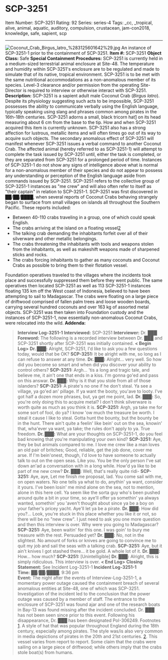 # SCP-3251
Item Number: SCP-3251
Rating: 92
Series: series-4
Tags: _cc, _tropical, alive, animal, aquatic, auditory, compulsion, crustacean, jam-con2018, knowledge, safe, sapient, scp

---

![Coconut_Crab_Birgus_latro_%283125601642%29.jpg](https://upload.wikimedia.org/wikipedia/commons/c/c4/Coconut_Crab_Birgus_latro_%283125601642%29.jpg)
An instance of SCP-3251-1 prior to the containment of SCP-3251.
**Item #:** SCP-3251
**Object Class:** Safe
**Special Containment Procedures:** SCP-3251 is currently held in a medium-sized terrestrial animal enclosure at Site-48. The temperature and humidity within SCP-3251's enclosure are to be regulated and made to simulate that of its native, tropical environment. SCP-3251 is to be met with the same nutritional accommodations as a non-anomalous member of its species. Level-3 clearance and/or permission from the operating Site-Director is required to interview or otherwise interact with SCP-3251.
**Description:** SCP-3251 is a sapient adult male Coconut Crab (_Birgus latro_). Despite its physiology suggesting such acts to be impossible, SCP-3251 possesses the ability to communicate verbally using the English language, typically speaking using slang and phrases common among pirates in the 16th-18th centuries. SCP-3251 adorns a small, black tricorn hat[1](javascript:;) on its head measuring about 6 cm from the base to the tip. How and when SCP-3251 acquired this item is currently unknown. SCP-3251 also has a strong affection for lustrous, metallic items and will often times go out of its way to acquire such objects.
The secondary anomalous effect of SCP-3251 will manifest whenever SCP-3251 issues a verbal command to another Coconut Crab. The affected animal (hereby referred to as SCP-3251-1) will attempt to complete the task issued by SCP-3251 until, either the task is completed, or they are separated from SCP-3251 for a prolonged period of time. Instances of SCP-3251-1 do not show any signs of intelligence above what is normal for a non-anomalous member of their species and do not appear to possess any understanding or perception of the English language aside from commands issued by SCP-3251. SCP-3251 refers to the collective group of SCP-3251-1 instances as "me crew" and will also often refer to itself as "their captain" in relation to SCP-3251-1.
SCP-3251 was first discovered in ██/██/████, when several reports of Coconut Crabs behaving strangely began to surface from small villages on islands all throughout the Southern Pacific. These reports included:
  * Between 40-110 crabs traveling in a group, one of which could speak English.
  * The crabs arriving at the island on a floating vessel[2](javascript:;)
  * The talking crab demanding the inhabitants forfeit over all of their silverware and other metallic belongings.
  * The crabs threatening the inhabitants with tools and weapons stolen from the inhabitants, as well as makeshift weapons made of sharpened sticks and rocks.
  * The crabs forcing inhabitants to gather as many coconuts and Coconut Crabs as possible to bring them to their flotation vessel.

Foundation operatives traveled to the villages where the incidents took place and successfully suppressed them before they went public. The same operatives then located SCP-3251 as well as 113 SCP-3251-1 instances floating 135 km off the West coast of Indonesia, believed to have been attempting to sail to Madagascar. The crabs were floating on a large piece of driftwood comprised of fallen palm trees and loose wooden boards, carrying several hundred coconuts and over 163 kg of assorted metal objects. SCP-3251 was then taken into Foundation custody and the instances of SCP-3251-1, now essentially non-anomalous Coconut Crabs, were relocated into the wild.
**Addenda:**
> **Interview Log-3251-1**
> **Interviewed:** SCP-3251
> **Interviewer:** Dr. ███
> **Foreword:** The following is a recorded interview between Dr. ███ and SCP-3251 shortly after SCP-3251 was initially contained.
> **< Begin Log>**
> **Dr. ███:** Alright, SCP-3251, I'd like to ask you a few questions today, would that be OK?
> **SCP-3251:** It be alright with me, so long as I can refuse to answer at any time.
> **Dr. ███:** Alright… very well. So how did you become so smart and when did you discover your ability to control others?
> **SCP-3251:** Argh… 'tis a long and tragic tale, and believe me, it ain't one that ends in a kiss. I'm gonna go'ed and pass on this answar.
> **Dr. ███:** Why is it that you stole from all of those islanders?
> **SCP-3251:** A pirate's no one if he don't steal. Ya see a village, ya go'ed an' pillage. If ya want the booty, you'ave to looty. I've got half a dozen more phrases, but, ya get me point, lad.
> **Dr. ███:** So, you're only doing this to acquire metal? I don't think silverware is worth quite as much as you think it is.
> **SCP-3251:** Argh, ya take me for some sort of fool, do ya? I know 'ow much the treasure be worth. I steal it cause I like to steal. Gotta hunt the bounty, but the bounty be in the hunt. There ain't quite a feelin' like bein' out on the sea, knowin' that, wha'ever ya want, ya take; the rules don't apply to ya. True freedom.
> **Dr. ███:** What are your thoughts on SCP-3251-1, do you feel bad knowing that you're manipulating your own kind?
> **SCP-3251:** Aye, they be but animals compared to me. I love me crew like a man loves an old pair of britches; Good, reliable, get the job done, cover me arse. If I'm bein'onest, though, I'd love to have someone to actually talk to out on the open seas. Like you. You be the only person I've sat down an'ad a conversation with in a long while. How'd ya like to be part of me new crew?
> **Dr. ███:** Well, that's really quite ridi-
> **SCP-3251:** Aye, aye, Let me finish me proposal, lad. You come sail with me, on open waters. No one tells ya what to do, anythin' ya want, consider it yours. I've been losin' me mind alone on the sea, not to mention, alone in this here cell. Ya seem like the sorta guy who's been pushed around quite a bit in your time, so aye'll offer ya somethin' ya always wanted, somethin' you 'aven't thought about since ya be a boy on your father's pricey yacht. Aye'll let ya be a pirate.
> **Dr. ███:** How did you?… Look, you're stuck in this place whether you like it or not, so there will be no "new crew". I just need to ask you one more question and then this interview is over. Why were you going to Madagascar?
> **SCP-3251:** Aye, been waitin' for this one. I was goin' to bury me treasure with the rest. Persuaded yet?
> **Dr. ███:** No, not in the slightest. No amount of forks or knives are going to convince me to quit my job and sail the seas with a talking crab.
> **SCP-3251:** Aye, but it ain't knives I got stashed there… it be gold. A whole lot of it.
> **Dr. ███:** How… how much?
> **SCP-3251:** [Unintelligible]
> **Dr. ███:** Alright, this is simply ridiculous. This interview is over.
> **< End Log>**
> **Closing Statement:** See Incident Log-3251-1
> **Incident Log-3251-1**  
>  **Time:** ██/██/████, 9:36 pm  
>  **Event:** The night after the events of Interview-Log-3251-1, a momentary power outage caused the containment breach of several anomalous entities at Site-48, one of which was SCP-3251. Investigation of the incident led to the conclusion that the power outage was caused by a member of staff. The entrance to the enclosure of SCP-3251 was found ajar and one of the research boats in Bay-13 was found missing after the incident concluded. Dr. ███ has not been seen since prior to this event. Following his disappearance, Dr. ███ has been designated PoI-306249.
Footnotes
[1](javascript:;). A style of hat that was popular throughout England during the 18th century, especially among pirates. The style was/is also very common in media depictions of pirates in the 20th and 21st centuries.
[2](javascript:;). This vessel varies from report to report. Some claim that the crabs were sailing on a large piece of driftwood; while others imply that the crabs stole boat(s) from humans.